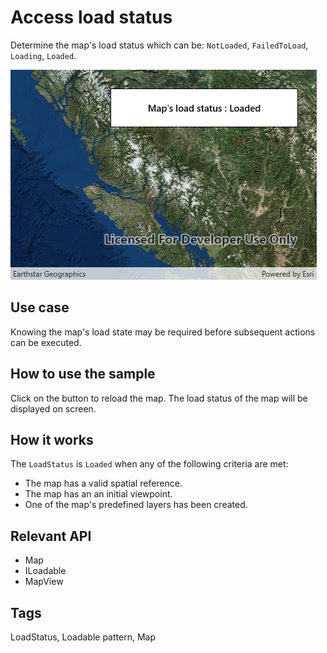 # Access load status

Determine the map's load status which can be: `NotLoaded`, `FailedToLoad`, `Loading`, `Loaded`.

![screenshot](AccessLoadStatus.jpg)

## Use case

Knowing the map's load state may be required before subsequent actions can be executed.

## How to use the sample

Click on the button to reload the map. The load status of the map will be displayed on screen.

## How it works

The `LoadStatus` is `Loaded` when any of the following criteria are met:

* The map has a valid spatial reference.
* The map has an an initial viewpoint.
* One of the map's predefined layers has been created.

## Relevant API

* Map
* ILoadable
* MapView

## Tags

LoadStatus, Loadable pattern, Map
